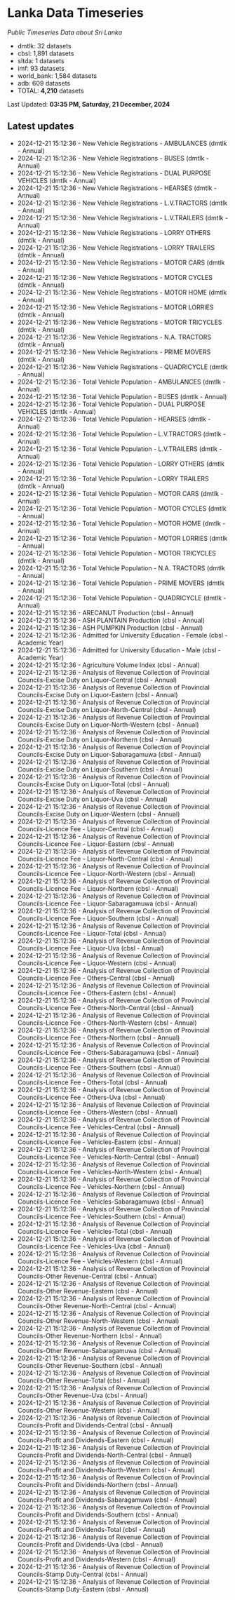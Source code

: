 # Lanka Data Timeseries
*Public Timeseries Data about Sri Lanka*

* dmtlk: 32 datasets
* cbsl: 1,891 datasets
* sltda: 1 datasets
* imf: 93 datasets
* world_bank: 1,584 datasets
* adb: 609 datasets
* TOTAL: **4,210** datasets

Last Updated: **03:35 PM, Saturday, 21 December, 2024**

## Latest updates

* 2024-12-21 15:12:36 - New Vehicle Registrations - AMBULANCES (dmtlk - Annual)
* 2024-12-21 15:12:36 - New Vehicle Registrations - BUSES (dmtlk - Annual)
* 2024-12-21 15:12:36 - New Vehicle Registrations - DUAL PURPOSE VEHICLES (dmtlk - Annual)
* 2024-12-21 15:12:36 - New Vehicle Registrations - HEARSES (dmtlk - Annual)
* 2024-12-21 15:12:36 - New Vehicle Registrations - L.V.TRACTORS (dmtlk - Annual)
* 2024-12-21 15:12:36 - New Vehicle Registrations - L.V.TRAILERS (dmtlk - Annual)
* 2024-12-21 15:12:36 - New Vehicle Registrations - LORRY OTHERS (dmtlk - Annual)
* 2024-12-21 15:12:36 - New Vehicle Registrations - LORRY TRAILERS (dmtlk - Annual)
* 2024-12-21 15:12:36 - New Vehicle Registrations - MOTOR CARS (dmtlk - Annual)
* 2024-12-21 15:12:36 - New Vehicle Registrations - MOTOR CYCLES (dmtlk - Annual)
* 2024-12-21 15:12:36 - New Vehicle Registrations - MOTOR HOME (dmtlk - Annual)
* 2024-12-21 15:12:36 - New Vehicle Registrations - MOTOR LORRIES (dmtlk - Annual)
* 2024-12-21 15:12:36 - New Vehicle Registrations - MOTOR TRICYCLES (dmtlk - Annual)
* 2024-12-21 15:12:36 - New Vehicle Registrations - N.A. TRACTORS (dmtlk - Annual)
* 2024-12-21 15:12:36 - New Vehicle Registrations - PRIME MOVERS (dmtlk - Annual)
* 2024-12-21 15:12:36 - New Vehicle Registrations - QUADRICYCLE (dmtlk - Annual)
* 2024-12-21 15:12:36 - Total Vehicle Population - AMBULANCES (dmtlk - Annual)
* 2024-12-21 15:12:36 - Total Vehicle Population - BUSES (dmtlk - Annual)
* 2024-12-21 15:12:36 - Total Vehicle Population - DUAL PURPOSE VEHICLES (dmtlk - Annual)
* 2024-12-21 15:12:36 - Total Vehicle Population - HEARSES (dmtlk - Annual)
* 2024-12-21 15:12:36 - Total Vehicle Population - L.V.TRACTORS (dmtlk - Annual)
* 2024-12-21 15:12:36 - Total Vehicle Population - L.V.TRAILERS (dmtlk - Annual)
* 2024-12-21 15:12:36 - Total Vehicle Population - LORRY OTHERS (dmtlk - Annual)
* 2024-12-21 15:12:36 - Total Vehicle Population - LORRY TRAILERS (dmtlk - Annual)
* 2024-12-21 15:12:36 - Total Vehicle Population - MOTOR CARS (dmtlk - Annual)
* 2024-12-21 15:12:36 - Total Vehicle Population - MOTOR CYCLES (dmtlk - Annual)
* 2024-12-21 15:12:36 - Total Vehicle Population - MOTOR HOME (dmtlk - Annual)
* 2024-12-21 15:12:36 - Total Vehicle Population - MOTOR LORRIES (dmtlk - Annual)
* 2024-12-21 15:12:36 - Total Vehicle Population - MOTOR TRICYCLES (dmtlk - Annual)
* 2024-12-21 15:12:36 - Total Vehicle Population - N.A. TRACTORS (dmtlk - Annual)
* 2024-12-21 15:12:36 - Total Vehicle Population - PRIME MOVERS (dmtlk - Annual)
* 2024-12-21 15:12:36 - Total Vehicle Population - QUADRICYCLE (dmtlk - Annual)
* 2024-12-21 15:12:36 - ARECANUT Production (cbsl - Annual)
* 2024-12-21 15:12:36 - ASH PLANTAIN Production (cbsl - Annual)
* 2024-12-21 15:12:36 - ASH PUMPKIN Production (cbsl - Annual)
* 2024-12-21 15:12:36 - Admitted for University Education - Female (cbsl - Academic Year)
* 2024-12-21 15:12:36 - Admitted for University Education - Male (cbsl - Academic Year)
* 2024-12-21 15:12:36 - Agriculture Volume Index (cbsl - Annual)
* 2024-12-21 15:12:36 - Analysis of Revenue Collection of Provincial Councils-Excise Duty on Liquor-Central (cbsl - Annual)
* 2024-12-21 15:12:36 - Analysis of Revenue Collection of Provincial Councils-Excise Duty on Liquor-Eastern (cbsl - Annual)
* 2024-12-21 15:12:36 - Analysis of Revenue Collection of Provincial Councils-Excise Duty on Liquor-North-Central (cbsl - Annual)
* 2024-12-21 15:12:36 - Analysis of Revenue Collection of Provincial Councils-Excise Duty on Liquor-North-Western (cbsl - Annual)
* 2024-12-21 15:12:36 - Analysis of Revenue Collection of Provincial Councils-Excise Duty on Liquor-Northern (cbsl - Annual)
* 2024-12-21 15:12:36 - Analysis of Revenue Collection of Provincial Councils-Excise Duty on Liquor-Sabaragamuwa (cbsl - Annual)
* 2024-12-21 15:12:36 - Analysis of Revenue Collection of Provincial Councils-Excise Duty on Liquor-Southern (cbsl - Annual)
* 2024-12-21 15:12:36 - Analysis of Revenue Collection of Provincial Councils-Excise Duty on Liquor-Total (cbsl - Annual)
* 2024-12-21 15:12:36 - Analysis of Revenue Collection of Provincial Councils-Excise Duty on Liquor-Uva (cbsl - Annual)
* 2024-12-21 15:12:36 - Analysis of Revenue Collection of Provincial Councils-Excise Duty on Liquor-Western (cbsl - Annual)
* 2024-12-21 15:12:36 - Analysis of Revenue Collection of Provincial Councils-Licence Fee - Liquor-Central (cbsl - Annual)
* 2024-12-21 15:12:36 - Analysis of Revenue Collection of Provincial Councils-Licence Fee - Liquor-Eastern (cbsl - Annual)
* 2024-12-21 15:12:36 - Analysis of Revenue Collection of Provincial Councils-Licence Fee - Liquor-North-Central (cbsl - Annual)
* 2024-12-21 15:12:36 - Analysis of Revenue Collection of Provincial Councils-Licence Fee - Liquor-North-Western (cbsl - Annual)
* 2024-12-21 15:12:36 - Analysis of Revenue Collection of Provincial Councils-Licence Fee - Liquor-Northern (cbsl - Annual)
* 2024-12-21 15:12:36 - Analysis of Revenue Collection of Provincial Councils-Licence Fee - Liquor-Sabaragamuwa (cbsl - Annual)
* 2024-12-21 15:12:36 - Analysis of Revenue Collection of Provincial Councils-Licence Fee - Liquor-Southern (cbsl - Annual)
* 2024-12-21 15:12:36 - Analysis of Revenue Collection of Provincial Councils-Licence Fee - Liquor-Total (cbsl - Annual)
* 2024-12-21 15:12:36 - Analysis of Revenue Collection of Provincial Councils-Licence Fee - Liquor-Uva (cbsl - Annual)
* 2024-12-21 15:12:36 - Analysis of Revenue Collection of Provincial Councils-Licence Fee - Liquor-Western (cbsl - Annual)
* 2024-12-21 15:12:36 - Analysis of Revenue Collection of Provincial Councils-Licence Fee - Others-Central (cbsl - Annual)
* 2024-12-21 15:12:36 - Analysis of Revenue Collection of Provincial Councils-Licence Fee - Others-Eastern (cbsl - Annual)
* 2024-12-21 15:12:36 - Analysis of Revenue Collection of Provincial Councils-Licence Fee - Others-North-Central (cbsl - Annual)
* 2024-12-21 15:12:36 - Analysis of Revenue Collection of Provincial Councils-Licence Fee - Others-North-Western (cbsl - Annual)
* 2024-12-21 15:12:36 - Analysis of Revenue Collection of Provincial Councils-Licence Fee - Others-Northern (cbsl - Annual)
* 2024-12-21 15:12:36 - Analysis of Revenue Collection of Provincial Councils-Licence Fee - Others-Sabaragamuwa (cbsl - Annual)
* 2024-12-21 15:12:36 - Analysis of Revenue Collection of Provincial Councils-Licence Fee - Others-Southern (cbsl - Annual)
* 2024-12-21 15:12:36 - Analysis of Revenue Collection of Provincial Councils-Licence Fee - Others-Total (cbsl - Annual)
* 2024-12-21 15:12:36 - Analysis of Revenue Collection of Provincial Councils-Licence Fee - Others-Uva (cbsl - Annual)
* 2024-12-21 15:12:36 - Analysis of Revenue Collection of Provincial Councils-Licence Fee - Others-Western (cbsl - Annual)
* 2024-12-21 15:12:36 - Analysis of Revenue Collection of Provincial Councils-Licence Fee - Vehicles-Central (cbsl - Annual)
* 2024-12-21 15:12:36 - Analysis of Revenue Collection of Provincial Councils-Licence Fee - Vehicles-Eastern (cbsl - Annual)
* 2024-12-21 15:12:36 - Analysis of Revenue Collection of Provincial Councils-Licence Fee - Vehicles-North-Central (cbsl - Annual)
* 2024-12-21 15:12:36 - Analysis of Revenue Collection of Provincial Councils-Licence Fee - Vehicles-North-Western (cbsl - Annual)
* 2024-12-21 15:12:36 - Analysis of Revenue Collection of Provincial Councils-Licence Fee - Vehicles-Northern (cbsl - Annual)
* 2024-12-21 15:12:36 - Analysis of Revenue Collection of Provincial Councils-Licence Fee - Vehicles-Sabaragamuwa (cbsl - Annual)
* 2024-12-21 15:12:36 - Analysis of Revenue Collection of Provincial Councils-Licence Fee - Vehicles-Southern (cbsl - Annual)
* 2024-12-21 15:12:36 - Analysis of Revenue Collection of Provincial Councils-Licence Fee - Vehicles-Total (cbsl - Annual)
* 2024-12-21 15:12:36 - Analysis of Revenue Collection of Provincial Councils-Licence Fee - Vehicles-Uva (cbsl - Annual)
* 2024-12-21 15:12:36 - Analysis of Revenue Collection of Provincial Councils-Licence Fee - Vehicles-Western (cbsl - Annual)
* 2024-12-21 15:12:36 - Analysis of Revenue Collection of Provincial Councils-Other Revenue-Central (cbsl - Annual)
* 2024-12-21 15:12:36 - Analysis of Revenue Collection of Provincial Councils-Other Revenue-Eastern (cbsl - Annual)
* 2024-12-21 15:12:36 - Analysis of Revenue Collection of Provincial Councils-Other Revenue-North-Central (cbsl - Annual)
* 2024-12-21 15:12:36 - Analysis of Revenue Collection of Provincial Councils-Other Revenue-North-Western (cbsl - Annual)
* 2024-12-21 15:12:36 - Analysis of Revenue Collection of Provincial Councils-Other Revenue-Northern (cbsl - Annual)
* 2024-12-21 15:12:36 - Analysis of Revenue Collection of Provincial Councils-Other Revenue-Sabaragamuwa (cbsl - Annual)
* 2024-12-21 15:12:36 - Analysis of Revenue Collection of Provincial Councils-Other Revenue-Southern (cbsl - Annual)
* 2024-12-21 15:12:36 - Analysis of Revenue Collection of Provincial Councils-Other Revenue-Total (cbsl - Annual)
* 2024-12-21 15:12:36 - Analysis of Revenue Collection of Provincial Councils-Other Revenue-Uva (cbsl - Annual)
* 2024-12-21 15:12:36 - Analysis of Revenue Collection of Provincial Councils-Other Revenue-Western (cbsl - Annual)
* 2024-12-21 15:12:36 - Analysis of Revenue Collection of Provincial Councils-Profit and Dividends-Central (cbsl - Annual)
* 2024-12-21 15:12:36 - Analysis of Revenue Collection of Provincial Councils-Profit and Dividends-Eastern (cbsl - Annual)
* 2024-12-21 15:12:36 - Analysis of Revenue Collection of Provincial Councils-Profit and Dividends-North-Central (cbsl - Annual)
* 2024-12-21 15:12:36 - Analysis of Revenue Collection of Provincial Councils-Profit and Dividends-North-Western (cbsl - Annual)
* 2024-12-21 15:12:36 - Analysis of Revenue Collection of Provincial Councils-Profit and Dividends-Northern (cbsl - Annual)
* 2024-12-21 15:12:36 - Analysis of Revenue Collection of Provincial Councils-Profit and Dividends-Sabaragamuwa (cbsl - Annual)
* 2024-12-21 15:12:36 - Analysis of Revenue Collection of Provincial Councils-Profit and Dividends-Southern (cbsl - Annual)
* 2024-12-21 15:12:36 - Analysis of Revenue Collection of Provincial Councils-Profit and Dividends-Total (cbsl - Annual)
* 2024-12-21 15:12:36 - Analysis of Revenue Collection of Provincial Councils-Profit and Dividends-Uva (cbsl - Annual)
* 2024-12-21 15:12:36 - Analysis of Revenue Collection of Provincial Councils-Profit and Dividends-Western (cbsl - Annual)
* 2024-12-21 15:12:36 - Analysis of Revenue Collection of Provincial Councils-Stamp Duty-Central (cbsl - Annual)
* 2024-12-21 15:12:36 - Analysis of Revenue Collection of Provincial Councils-Stamp Duty-Eastern (cbsl - Annual)